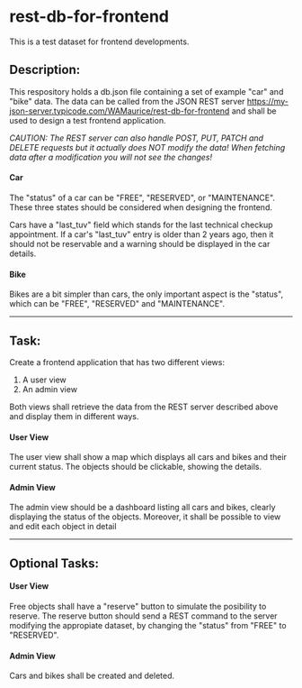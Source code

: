 # rest-db-for-frontend
This is a test dataset for frontend developments.

## Description:
This respository holds a db.json file containing a set of example "car" and "bike" data.
The data can be called from the JSON REST server https://my-json-server.typicode.com/WAMaurice/rest-db-for-frontend and shall be used to
design a test frontend application.

*CAUTION: The REST server can also handle POST, PUT, PATCH and DELETE requests but it actually does NOT modify the data! When fetching data after a modification you will not see the changes!*

#### Car
The "status" of a car can be "FREE", "RESERVED", or "MAINTENANCE". These three states should be considered when designing the frontend.

Cars have a "last_tuv" field which stands for the last technical checkup appointment. If a car's "last_tuv" entry is older than 2 years
ago, then it should not be reservable and a warning should be displayed in the car details.

#### Bike
Bikes are a bit simpler than cars, the only important aspect is the "status", which can be "FREE", "RESERVED"
and "MAINTENANCE".
______________________
## Task:
Create a frontend application that has two different views:

1. A user view
2. An admin view

Both views shall retrieve the data from the REST server described above and display them in different ways.

#### User View
The user view shall show a map which displays all cars and bikes and their current status.
The objects should be clickable, showing the details.

#### Admin View
The admin view should be a dashboard listing all cars and bikes, clearly displaying the status of the objects.
Moreover, it shall be possible to view and edit each object in detail
__________________________
## Optional Tasks:

#### User View
Free objects shall have a "reserve" button to simulate the posibility to reserve.
The reserve button should send a REST command to the server modifying the appropiate dataset, by changing the "status" from "FREE" to "RESERVED".

#### Admin View
Cars and bikes shall be created and deleted.
